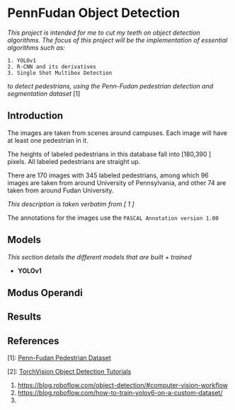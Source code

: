 # **PennFudan Object Detection**
_This project is intended for me to cut my teeth on object detection algorithms. The focus of this project will be the implementation of essential algorithms such as:_

    1. YOLOv1
    2. R-CNN and its derivatives
    3. Single Shot Multibox Detection

_to detect pedestrians, using the Penn-Fudan pedestrian detection and segmentation dataset_ \[1\]

## **Introduction**
The images are taken from scenes around campuses. Each image will have at least one pedestrian in it.

The heights of labeled pedestrians in this database fall into \[180,390 \] pixels. All labeled pedestrians are straight up.

There are 170 images with 345 labeled pedestrians, among which 96 images are taken from around University of Pennsylvania, and other 74 are taken from around Fudan University.

_This description is taken verbatim from \[ 1 \]_

The annotations for the images use the `PASCAL Annotation version 1.00`

## **Models**
_This section details the different models that are  built + trained_

* **YOLOv1** 

## **Modus Operandi**



## **Results**


## **References**

\[1\]: [Penn-Fudan Pedestrian Dataset](https://www.cis.upenn.edu/~jshi/ped_html/)



\[2\]: [TorchVision Object Detection Tutorials](https://pytorch.org/tutorials/intermediate/torchvision_tutorial.html)




1. https://blog.roboflow.com/object-detection/#computer-vision-workflow
2. https://blog.roboflow.com/how-to-train-yolov6-on-a-custom-dataset/
3. 



